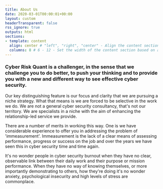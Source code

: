 ```yaml
---
title: About Us
date: 2020-03-01T00:00:01+00:00
layout: custom
headerTransparent: false
rss_ignore: true
outputs: html
sections:
- template: content
  align: center # "left", "right", "center" - Align the content section
  columns: 8 # 6 - 12 - Set the width of the content section based on a 12 column grid
---
```

### Cyber Risk Quant is a challenger, in the sense that we challenge you to do better, to push your thinking and to provide you with a new and different way to see effective cyber security. 

Our key distinguishing feature is our focus and clarity that we are pursuing a niche strategy. What that means is we are forced to be selective in the work we do. We are not a general cyber security consultancy, that's not our territory. We are specialists in a niche with the aim of enhancing the relationship-led service we provide. 

There are a number of merits in working this way. One is we have considerable experience to offer you in addressing the problem of 'immeasurement'. Immeasurement is the lack of a clear means of assessing performance, progress or success on the job and over the years we have seen this in cyber security time and time again. 

It's no wonder people in cyber security burnout when they have no clear, observable link between their daily work and their purpose or mission performance. When they have no way of knowing themselves, or more importantly demonstrating to others, how they're doing it's no wonder anxiety, psychological insecurity and high levels of stress are commonplace. 
